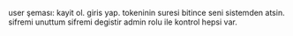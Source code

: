 user şeması:
kayit ol.
giris yap.
tokeninin suresi bitince seni sistemden atsin.
sifremi unuttum
sifremi degistir
admin rolu ile kontrol
hepsi var.
